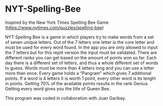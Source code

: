 # NYT-Spelling-Bee
Inspired by the New York Times Spelling Bee Game (https://www.nytimes.com/puzzles/spelling-bee)

NYT Spelling Bee is a game in which players try to make words from a set of seven unique letters. Out of the 7 letters one letter is the core letter and must be used for every word found. In the app you are only allowed to input the 7 letters but for this replit version the input must be validated. 
There are different ranks you can get based on the amount of points won so far. Each day there is a different set of letters, and thus a whole different set of words to guess. Words must be more than 4 letters long and you can use a letter more than once. Every game holds a “Pangram” which gives 7 additional points. If a word is 4 letters it is worth 1 point, every other word is its length in points. Getting 70% of the available points results in the rank Genius. Getting every word gives you the title of Queen Bee.

This program was coded in collaboration with Juan Garibay.
